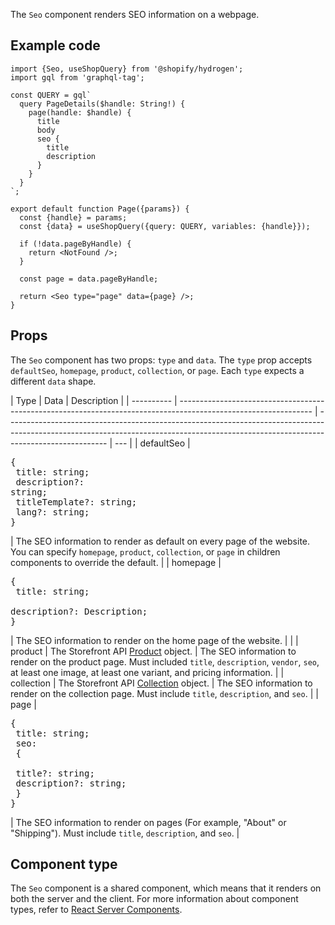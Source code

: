 <!-- This file is generated from source code in the Shopify/hydrogen repo. Edit the files in /packages/hydrogen/src/components/Seo and run 'yarn generate-docs' at the root of this repo. For more information, refer to https://github.com/Shopify/shopify-dev/blob/main/content/internal/operations/hydrogen-reference-docs.md. -->

The `Seo` component renders SEO information on a webpage.

## Example code

```tsx
import {Seo, useShopQuery} from '@shopify/hydrogen';
import gql from 'graphql-tag';

const QUERY = gql`
  query PageDetails($handle: String!) {
    page(handle: $handle) {
      title
      body
      seo {
        title
        description
      }
    }
  }
`;

export default function Page({params}) {
  const {handle} = params;
  const {data} = useShopQuery({query: QUERY, variables: {handle}});

  if (!data.pageByHandle) {
    return <NotFound />;
  }

  const page = data.pageByHandle;

  return <Seo type="page" data={page} />;
}
```

## Props

The `Seo` component has two props: `type` and `data`. The `type` prop accepts `defaultSeo`, `homepage`, `product`, `collection`, or `page`. Each `type` expects a different `data` shape.

| Type       | Data                                                                                                            | Description                                                                                                                                                                           |
| ---------- | --------------------------------------------------------------------------------------------------------------- | ------------------------------------------------------------------------------------------------------------------------------------------------------------------------------------- | --- |
| defaultSeo | <pre>{ <br> title: string; <br> description?: string;<br> titleTemplate?: string;<br> lang?: string;<br>}</pre> | The SEO information to render as default on every page of the website. You can specify `homepage`, `product`, `collection`, or `page` in children components to override the default. |
| homepage   | <pre>{ <br> title: string; <br> description?: Description;<br>}</pre>                                           | The SEO information to render on the home page of the website.                                                                                                                        |     |
| product    | The Storefront API [Product](/api/storefront/reference/common-objects/product) object.                          | The SEO information to render on the product page. Must included `title`, `description`, `vendor`, `seo`, at least one image, at least one variant, and pricing information.          |
| collection | The Storefront API [Collection](/api/storefront/reference/common-objects/collection) object.                    | The SEO information to render on the collection page. Must include `title`, `description`, and `seo`.                                                                                 |
| page       | <pre>{ <br> title: string; <br> seo: <br> { <br> title?: string; <br> description?: string;<br> }<br>}</pre>    | The SEO information to render on pages (For example, "About" or "Shipping"). Must include `title`, `description`, and `seo`.                                                          |

## Component type

The `Seo` component is a shared component, which means that it renders on both the server and the client. For more information about component types, refer to [React Server Components](/custom-storefronts/hydrogen/framework/react-server-components).

